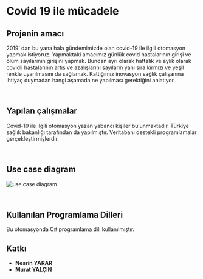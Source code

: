 # Covid 19 ile mücadele

## Projenin amacı
   2019’ dan bu yana hala gündemimizde olan covid-19 ile ilgili otomasyon yapmak istiyoruz. Yapmaktaki amacımız günlük covid 
   hastalarının girişi ve ölüm sayılarının girişini yapmak. Bundan ayrı olarak haftalık ve aylık olarak covidli hastalarının 
   artış ve azalışlarını sayıların yanı sıra kırmızı ve yeşil renkle uyarılmasını da sağlamak. Kattığımız inovasyon sağlık 
   çalışanına ihtiyaç duymadan hangi aşamada ne yapılması gerektiğini anlatıyor.
   
   </br>
   
## Yapılan çalışmalar
   Covid-19 ile ilgili otomasyon yazan yabancı kişiler bulunmaktadır. Türkiye sağlık bakanlığı tarafından da yapılmıştır.
   Veritabanı destekli programlamalar gerçekleştirmişlerdir. 
   
   </br>
   
## Use case diagram

![use case diagram]( link) 
 
 </br>

## Kullanılan Programlama Dilleri

Bu otomasyonda C# programlama dili kullanılmıştır.
 </br>
 
 ## Katkı
 - **Nesrin YARAR**  </br>
 - **Murat YALÇIN**
